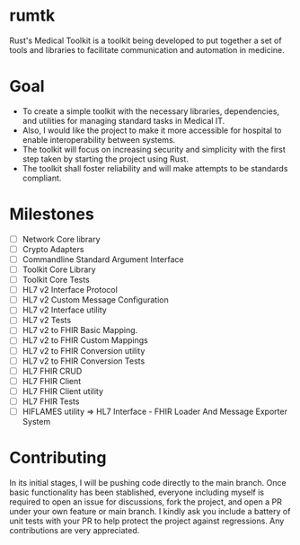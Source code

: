# rumtk
Rust's Medical Toolkit is a toolkit being developed to put together a set of tools and libraries to facilitate communication and automation in medicine. 

# Goal
+ To create a simple toolkit with the necessary libraries, dependencies, and utilities for managing standard tasks in Medical IT. 
+ Also, I would like the project to make it more accessible for hospital to enable interoperability between systems. 
+ The toolkit will focus on increasing security and simplicity with the first step taken by starting the project using Rust.
+ The toolkit shall foster reliability and will make attempts to be standards compliant.

# Milestones
- [ ] Network Core library
- [ ] Crypto Adapters
- [ ] Commandline Standard Argument Interface
- [ ] Toolkit Core Library
- [ ] Toolkit Core Tests
- [ ] HL7 v2 Interface Protocol
- [ ] HL7 v2 Custom Message Configuration
- [ ] HL7 v2 Interface utility
- [ ] HL7 v2 Tests
- [ ] HL7 v2 to FHIR Basic Mapping.
- [ ] HL7 v2 to FHIR Custom Mappings
- [ ] HL7 v2 to FHIR Conversion utility
- [ ] HL7 v2 to FHIR Conversion Tests
- [ ] HL7 FHIR CRUD
- [ ] HL7 FHIR Client
- [ ] HL7 FHIR Client utility
- [ ] HL7 FHIR Tests
- [ ] HIFLAMES utility => HL7 Interface - FHIR Loader And Message Exporter System

# Contributing
In its initial stages, I will be pushing code directly to the main branch. Once basic functionality has been stablished, everyone including myself is required to open an issue for discussions, fork the project, and open a PR under your own feature or main branch. I kindly ask you include a battery of unit tests with your PR to help protect the project against regressions. Any contributions are very appreciated.
